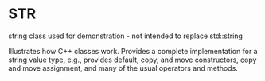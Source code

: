 # STR
string class used for demonstration - not intended to replace std::string

Illustrates how C++ classes work.  Provides a complete implementation for a string value type, 
e.g., provides default, copy, and move constructors, copy and move assignment, and many of the
usual operators and methods.
